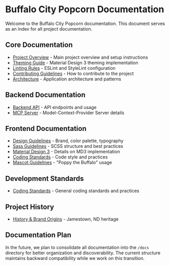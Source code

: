 # Buffalo City Popcorn Documentation

Welcome to the Buffalo City Popcorn documentation. This document serves as an index for all project documentation.

## Core Documentation

- [Project Overview](../README.md) - Main project overview and setup instructions
- [Theming Guide](./THEMING.md) - Material Design 3 theming implementation
- [Linting Rules](./LINTING.md) - ESLint and StyleLint configuration
- [Contributing Guidelines](./CONTRIBUTING.md) - How to contribute to the project
- [Architecture](./ARCHITECTURE.md) - Application architecture and patterns

## Backend Documentation

- [Backend API](../documentation/BACKEND-API.md) - API endpoints and usage
- [MCP Server](../documentation/MCP-SERVER.md) - Model-Context-Provider Server details

## Frontend Documentation

- [Design Guidelines](../documentation/frontend/DESIGN.md) - Brand, color palette, typography
- [Sass Guidelines](../documentation/frontend/SASS_GUIDELINES.md) - SCSS structure and best practices
- [Material Design 3](../documentation/frontend/MATERIAL_DESIGN_3.md) - Details on MD3 implementation
- [Coding Standards](../documentation/frontend/CODING_STANDARDS.md) - Code style and practices
- [Mascot Guidelines](../documentation/frontend/POPPY_MASCOT.md) - "Poppy the Buffalo" usage

## Development Standards

- [Coding Standards](../documentation/CODING-STANDARDS.md) - General coding standards and practices

## Project History

- [History & Brand Origins](../documentation/frontend/HISTORY.md) - Jamestown, ND heritage

## Documentation Plan

In the future, we plan to consolidate all documentation into the `/docs` directory for better organization and discoverability. The current structure maintains backward compatibility while we work on this transition.
